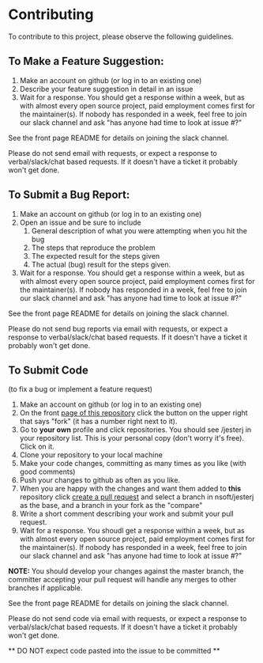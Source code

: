 # Contributing 
To contribute to this project, please observe the following guidelines.

## To Make a Feature Suggestion:

1. Make an account on github (or log in to an existing one)
2. Describe your feature suggestion in detail in an issue
3. Wait for a response. You should get a response within a week, but as with almost every 
   open source project, paid employment comes first for the maintainer(s). If nobody has 
   responded in a week, feel free to join our slack channel and ask "has anyone had time
   to look at issue #<your issue number here>?" 
   
See the front page README for details on joining the slack channel.
   
Please do not send email with requests, or expect a response to verbal/slack/chat 
based requests. If it doesn't have a ticket it probably won't get done.

## To Submit a Bug Report:
1. Make an account on github (or log in to an existing one)
2. Open an issue and be sure to include
   1. General description of what you were attempting when you hit the bug
   2. The steps that reproduce the problem
   3. The expected result for the steps given
   4. The actual (bug) result for the steps given.
3. Wait for a response. You should get a response within a week, but as with almost every 
   open source project, paid employment comes first for the maintainer(s). If nobody has 
   responded in a week, feel free to join our slack channel and ask "has anyone had time
   to look at issue #<your issue number here>?"
   
See the front page README for details on joining the slack channel.
   
Please do not send bug reports via email with requests, or expect a response to verbal/slack/chat 
based requests. If it doesn't have a ticket it probably won't get done.

## To Submit Code 
(to fix a bug or implement a feature request)

1. Make an account on github (or log in to an existing one)
2. On the front [page of this repository](https://github.com/nsoft/jesterj) click the 
   button on the upper right that says "fork" (it has a number right next to it).
3. Go to **your own** profile and click repositories. You should see <username>/jesterj 
   in your repository list. This is your personal copy (don't worry it's free). Click on it.
4. Clone your repository to your local machine
5. Make your code changes, committing as many times as you like (with good comments) 
6. Push your changes to github as often as you like.
7. When you are happy with the changes and want them added to **this** repository click 
   [create a pull request](https://help.github.com/articles/creating-a-pull-request/) and
   select a branch in nsoft/jesterj as the base, and a branch in your fork as the "compare"
8. Write a short comment describing your work and submit your pull request.
3. Wait for a response. You shoudl get a response within a week, but as with almost every 
   open source project, paid employment comes first for the maintainer(s). If nobody has 
   responded in a week, feel free to join our slack channel and ask "has anyone had time
   to look at issue #<your issue number here>?"
   
**NOTE:** You should develop your changes against the master branch, the committer accepting
your pull request will handle any merges to other branches if applicable.

See the front page README for details on joining the slack channel.
   
Please do not send code via email with requests, or expect a response to verbal/slack/chat 
based requests. If it doesn't have a ticket it probably won't get done.

** DO NOT expect code pasted into the issue to be committed **

